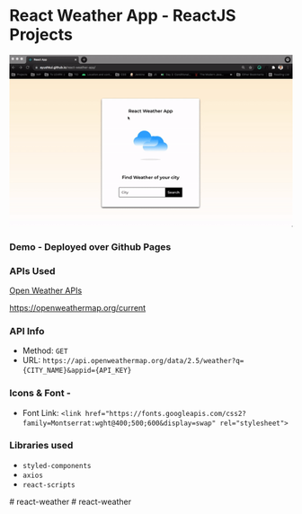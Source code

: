 # React Weather App - ReactJS Projects

![](weather.gif)

### Demo - Deployed over Github Pages 


### APIs Used
[Open Weather APIs](https://openweathermap.org/)

https://openweathermap.org/current

### API Info
* Method: `GET`
* URL: `https://api.openweathermap.org/data/2.5/weather?q={CITY_NAME}&appid={API_KEY}`

### Icons & Font -
* Font Link: `<link href="https://fonts.googleapis.com/css2?family=Montserrat:wght@400;500;600&display=swap" rel="stylesheet">`

### Libraries used
* `styled-components`
* `axios`
* `react-scripts`


 #   r e a c t - w e a t h e r 
 
 #   r e a c t - w e a t h e r 
 
 
